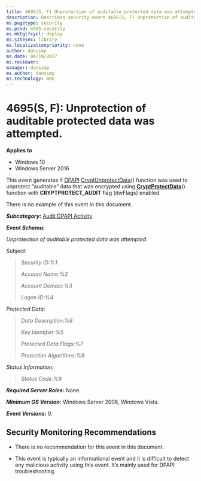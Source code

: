 ```yaml
---
title: 4695(S, F) Unprotection of auditable protected data was attempted. (Windows 10)
description: Describes security event 4695(S, F) Unprotection of auditable protected data was attempted.
ms.pagetype: security
ms.prod: m365-security
ms.mktglfcycl: deploy
ms.sitesec: library
ms.localizationpriority: none
author: dansimp
ms.date: 04/19/2017
ms.reviewer: 
manager: dansimp
ms.author: dansimp
ms.technology: mde
---
```


# 4695(S, F): Unprotection of auditable protected data was attempted.

**Applies to**
-   Windows 10
-   Windows Server 2016


This event generates if [DPAPI](/previous-versions/ms995355(v=msdn.10)) [CryptUnprotectData](/windows/win32/api/dpapi/nf-dpapi-cryptunprotectdata)() function was used to unprotect “auditable” data that was encrypted using [**CryptProtectData**](/windows/win32/api/dpapi/nf-dpapi-cryptprotectdata)() function with **CRYPTPROTECT\_AUDIT** flag (dwFlags) enabled.

There is no example of this event in this document.

***Subcategory:***&nbsp;[Audit DPAPI Activity](audit-dpapi-activity.md)

***Event Schema:***

*Unprotection of auditable protected data was attempted.*

*Subject:*

> *Security ID:%1*
>
> *Account Name:%2*
>
> *Account Domain:%3*
>
> *Logon ID:%4*

*Protected Data:*

> *Data Description:%6*
>
> *Key Identifier:%5*
>
> *Protected Data Flags:%7*
>
> *Protection Algorithms:%8*

*Status Information:*

> *Status Code:%9*

***Required Server Roles:*** None.

***Minimum OS Version:*** Windows Server 2008, Windows Vista.

***Event Versions:*** 0.

## Security Monitoring Recommendations

-   There is no recommendation for this event in this document.

-   This event is typically an informational event and it is difficult to detect any malicious activity using this event. It’s mainly used for DPAPI troubleshooting.
